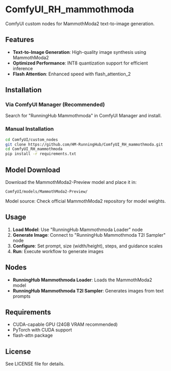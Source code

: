 # ComfyUI_RH_mammothmoda

ComfyUI custom nodes for MammothModa2 text-to-image generation.

## Features

- **Text-to-Image Generation**: High-quality image synthesis using MammothModa2
- **Optimized Performance**: INT8 quantization support for efficient inference
- **Flash Attention**: Enhanced speed with flash_attention_2

## Installation

### Via ComfyUI Manager (Recommended)
Search for "RunningHub Mammothmoda" in ComfyUI Manager and install.

### Manual Installation
```bash
cd ComfyUI/custom_nodes
git clone https://github.com/HM-RunningHub/ComfyUI_RH_mammothmoda.git
cd ComfyUI_RH_mammothmoda
pip install -r requirements.txt
```

## Model Download

Download the MammothModa2-Preview model and place it in:
```
ComfyUI/models/MammothModa2-Preview/
```

Model source: Check official MammothModa2 repository for model weights.

## Usage

1. **Load Model**: Use "RunningHub Mammothmoda Loader" node
2. **Generate Image**: Connect to "RunningHub Mammothmoda T2I Sampler" node
3. **Configure**: Set prompt, size (width/height), steps, and guidance scales
4. **Run**: Execute workflow to generate images

## Nodes

- **RunningHub Mammothmoda Loader**: Loads the MammothModa2 model
- **RunningHub Mammothmoda T2I Sampler**: Generates images from text prompts

## Requirements

- CUDA-capable GPU (24GB VRAM recommended)
- PyTorch with CUDA support
- flash-attn package

## License

See LICENSE file for details.

